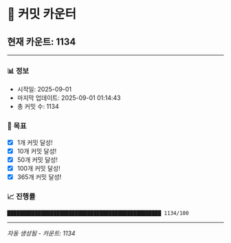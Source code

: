 # 🔢 커밋 카운터

## 현재 카운트: 1134

---

### 📊 정보
- 시작일: 2025-09-01
- 마지막 업데이트: 2025-09-01 01:14:43
- 총 커밋 수: 1134

### 🎯 목표
- [x] 1개 커밋 달성!
- [x] 10개 커밋 달성!
- [x] 50개 커밋 달성!
- [x] 100개 커밋 달성!
- [x] 365개 커밋 달성!

### 📈 진행률
```
██████████████████████████████████████████████████ 1134/100
```

---
*자동 생성됨 - 카운트: 1134*

